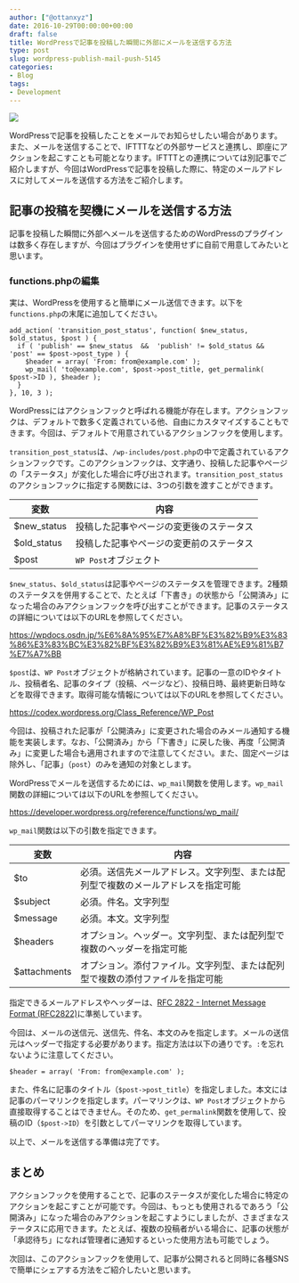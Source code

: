 ```yaml
---
author: ["@ottanxyz"]
date: 2016-10-29T00:00:00+00:00
draft: false
title: WordPressで記事を投稿した瞬間に外部にメールを送信する方法
type: post
slug: wordpress-publish-mail-push-5145
categories:
- Blog
tags:
- Development
---
```


![](/uploads/2016/10/161029-5813f91b2579c.jpg)

WordPressで記事を投稿したことをメールでお知らせしたい場合があります。また、メールを送信することで、IFTTTなどの外部サービスと連携し、即座にアクションを起こすことも可能となります。IFTTTとの連携については別記事でご紹介しますが、今回はWordPressで記事を投稿した際に、特定のメールアドレスに対してメールを送信する方法をご紹介します。

## 記事の投稿を契機にメールを送信する方法

記事を投稿した瞬間に外部へメールを送信するためのWordPressのプラグインは数多く存在しますが、今回はプラグインを使用せずに自前で用意してみたいと思います。

### functions.phpの編集

実は、WordPressを使用すると簡単にメール送信できます。以下を`functions.php`の末尾に追加してください。

    add_action( 'transition_post_status', function( $new_status, $old_status, $post ) {
      if ( 'publish' == $new_status  &&  'publish' != $old_status && 'post' == $post->post_type ) {
        $header = array( 'From: from@example.com' );
        wp_mail( 'to@example.com', $post->post_title, get_permalink( $post->ID ), $header );
      }
    }, 10, 3 );

WordPressにはアクションフックと呼ばれる機能が存在します。アクションフックは、デフォルトで数多く定義されている他、自由にカスタマイズすることもできます。今回は、デフォルトで用意されているアクションフックを使用します。

`transition_post_status`は、`/wp-includes/post.php`の中で定義されているアクションフックです。このアクションフックは、文字通り、投稿した記事やページの「ステータス」が変化した場合に呼び出されます。`transition_post_status`のアクションフックに指定する関数には、3つの引数を渡すことができます。

| 変数        | 内容                                     |
| ----------- | ---------------------------------------- |
| $new_status | 投稿した記事やページの変更後のステータス |
| $old_status | 投稿した記事やページの変更前のステータス |
| $post       | `WP Post`オブジェクト                    |

`$new_status`、`$old_status`は記事やページのステータスを管理できます。2種類のステータスを併用することで、たとえば「下書き」の状態から「公開済み」になった場合のみアクションフックを呼び出すことができます。記事のステータスの詳細については以下のURLを参照してください。

<https://wpdocs.osdn.jp/%E6%8A%95%E7%A8%BF%E3%82%B9%E3%83%86%E3%83%BC%E3%82%BF%E3%82%B9%E3%81%AE%E9%81%B7%E7%A7%BB>

`$post`は、`WP Post`オブジェクトが格納されています。記事の一意のIDやタイトル、投稿者名、記事のタイプ（投稿、ページなど）、投稿日時、最終更新日時などを取得できます。取得可能な情報については以下のURLを参照してください。

<https://codex.wordpress.org/Class_Reference/WP_Post>

今回は、投稿された記事が「公開済み」に変更された場合のみメール通知する機能を実装します。なお、「公開済み」から「下書き」に戻した後、再度「公開済み」に変更した場合も適用されますので注意してください。また、固定ページは除外し、「記事」（`post`）のみを通知の対象とします。

WordPressでメールを送信するためには、`wp_mail`関数を使用します。`wp_mail`関数の詳細については以下のURLを参照してください。

<https://developer.wordpress.org/reference/functions/wp_mail/>

`wp_mail`関数は以下の引数を指定できます。

| 変数         | 内容                                                                               |
| ------------ | ---------------------------------------------------------------------------------- |
| $to          | 必須。送信先メールアドレス。文字列型、または配列型で複数のメールアドレスを指定可能 |
| $subject     | 必須。件名。文字列型                                                               |
| $message     | 必須。本文。文字列型                                                               |
| $headers     | オプション。ヘッダー。文字列型、または配列型で複数のヘッダーを指定可能             |
| $attachments | オプション。添付ファイル。文字列型、または配列型で複数の添付ファイルを指定可能     |

指定できるメールアドレスやヘッダーは、[RFC 2822 - Internet Message Format (RFC2822)](http://www.faqs.org/rfcs/rfc2822.html)に準拠しています。

今回は、メールの送信元、送信先、件名、本文のみを指定します。メールの送信元はヘッダーで指定する必要があります。指定方法は以下の通りです。`:`を忘れないように注意してください。

    $header = array( 'From: from@example.com' );

また、件名に記事のタイトル（`$post->post_title`）を指定しました。本文には記事のパーマリンクを指定します。パーマリンクは、`WP Post`オブジェクトから直接取得することはできません。そのため、`get_permalink`関数を使用して、投稿のID（`$post->ID`）を引数としてパーマリンクを取得しています。

以上で、メールを送信する準備は完了です。

## まとめ

アクションフックを使用することで、記事のステータスが変化した場合に特定のアクションを起こすことが可能です。今回は、もっとも使用されるであろう「公開済み」になった場合のみアクションを起こすようにしましたが、さまざまなステータスに応用できます。たとえば、複数の投稿者がいる場合に、記事の状態が「承認待ち」になれば管理者に通知するといった使用方法も可能でしょう。

次回は、このアクションフックを使用して、記事が公開されると同時に各種SNSで簡単にシェアする方法をご紹介したいと思います。
